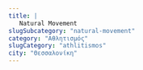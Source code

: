 ```yaml
---
title: |
   Natural Movement
slugSubcategory: "natural-movement"
category: "Αθλητισμός"
slugCategory: "athlitismos"
city: "Θεσσαλονίκη"
---
```


